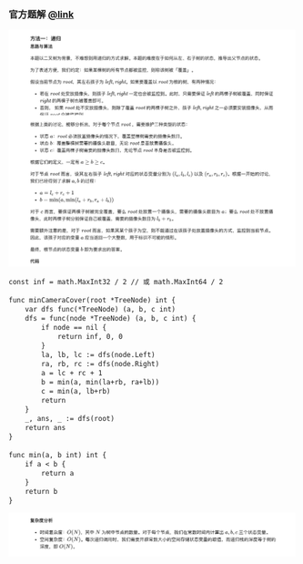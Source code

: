 ### 官方题解 [@link](https://leetcode-cn.com/problems/binary-tree-cameras/solution/jian-kong-er-cha-shu-by-leetcode-solution/)

![1.png](./source/1.png)
```Golang
const inf = math.MaxInt32 / 2 // 或 math.MaxInt64 / 2

func minCameraCover(root *TreeNode) int {
    var dfs func(*TreeNode) (a, b, c int)
    dfs = func(node *TreeNode) (a, b, c int) {
        if node == nil {
            return inf, 0, 0
        }
        la, lb, lc := dfs(node.Left)
        ra, rb, rc := dfs(node.Right)
        a = lc + rc + 1
        b = min(a, min(la+rb, ra+lb))
        c = min(a, lb+rb)
        return
    }
    _, ans, _ := dfs(root)
    return ans
}

func min(a, b int) int {
    if a < b {
        return a
    }
    return b
}
```
![2.png](./source/2.png)